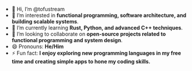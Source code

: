 - 👋 Hi, I’m @tofustream
- 👀 I’m interested in **functional programming, software architecture, and building scalable systems**.
- 🌱 I’m currently learning **Rust, Python, and advanced C++ techniques**.
- 💞️ I’m looking to collaborate on **open-source projects related to functional programming and system design**.
- 😄 Pronouns: **He/Him**
- ⚡ Fun fact: **I enjoy exploring new programming languages in my free time and creating simple apps to hone my coding skills.**


<!---
tofustream/tofustream is a ✨ special ✨ repository because its `README.md` (this file) appears on your GitHub profile.
You can click the Preview link to take a look at your changes.
- 📫 How to reach me: **[your_email@example.com](mailto:your_email@example.com)** or via **[LinkedIn](https://www.linkedin.com/in/your-profile-link/)**.
--->
